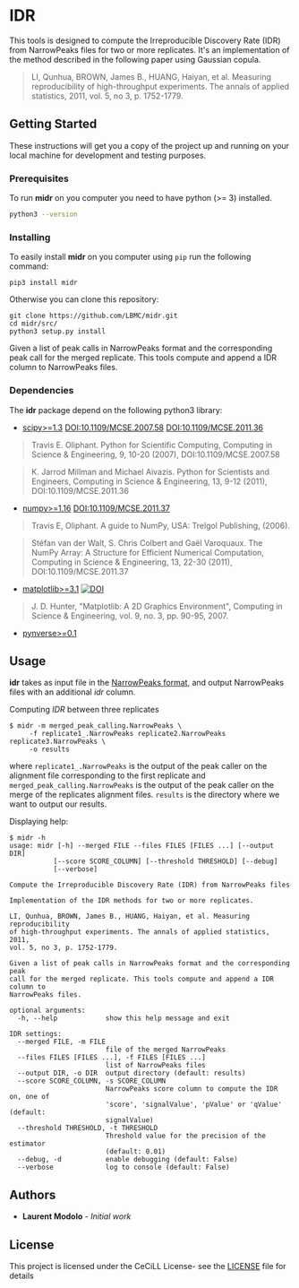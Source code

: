 # IDR

This tools is designed to compute the Irreproducible Discovery Rate (IDR)
from NarrowPeaks files for two or more replicates.
It's an implementation of the method described in the following paper using
Gaussian copula.

> LI, Qunhua, BROWN, James B., HUANG, Haiyan, et al. Measuring reproducibility
> of high-throughput experiments. The annals of applied statistics, 2011,
> vol. 5, no 3, p. 1752-1779.

## Getting Started

These instructions will get you a copy of the project up and running on your
local machine for development and testing purposes.

### Prerequisites

To run **midr** on you computer you need to have python (>= 3) installed.

```sh
python3 --version
```

### Installing

To easily install **midr** on you computer using `pip` run the following command:

```
pip3 install midr
```

Otherwise you can clone this repository:

```
git clone https://github.com/LBMC/midr.git
cd midr/src/
python3 setup.py install
```

Given a list of peak calls in NarrowPeaks format and the corresponding peak
call for the merged replicate. This tools compute and append a IDR column to
NarrowPeaks files.

### Dependencies

The **idr** package depend on the following python3 library:

- [scipy>=1.3](https://scipy.org) [DOI:10.1109/MCSE.2007.58](https://doi.org/10.1109/MCSE.2007.58) [DOI:10.1109/MCSE.2011.36](https://doi.org/10.1109/MCSE.2011.36)

> Travis E. Oliphant. Python for Scientific Computing, Computing in Science &
> Engineering, 9, 10-20 (2007), DOI:10.1109/MCSE.2007.58

> K. Jarrod Millman and Michael Aivazis. Python for Scientists and Engineers,
> Computing in Science & Engineering, 13, 9-12 (2011),
> DOI:10.1109/MCSE.2011.36


- [numpy>=1.16](https://numpy.org/) [DOI:10.1109/MCSE.2011.37](https://doi.org/10.1109/MCSE.2010.118)

> Travis E, Oliphant. A guide to NumPy, USA: Trelgol Publishing, (2006).

> Stéfan van der Walt, S. Chris Colbert and Gaël Varoquaux. The NumPy Array:
> A Structure for Efficient Numerical Computation, Computing in Science &
> Engineering, 13, 22-30 (2011), DOI:10.1109/MCSE.2011.37

- [matplotlib>=3.1](https://github.com/matplotlib/matplotlib/tree/v3.1.1) [![DOI](https://zenodo.org/badge/DOI/10.5281/zenodo.3264781.svg)](https://doi.org/10.5281/zenodo.3264781)

>  J. D. Hunter, "Matplotlib: A 2D Graphics Environment",
> Computing in Science & Engineering, vol. 9, no. 3, pp. 90-95, 2007.

- [pynverse>=0.1](https://pypi.org/project/pynverse/)

## Usage

**idr** takes as input file in the [NarrowPeaks format](https://genome.ucsc.edu/FAQ/FAQformat.html#format12),
and output NarrowPeaks files with an additional *idr* column.

Computing *IDR* between three replicates

```
$ midr -m merged_peak_calling.NarrowPeaks \
     -f replicate1_.NarrowPeaks replicate2.NarrowPeaks replicate3.NarrowPeaks \
     -o results
```

where `replicate1_.NarrowPeaks` is the output of the peak caller on the 
alignment file corresponding to the first replicate and 
`merged_peak_calling.NarrowPeaks` is the output of the peak caller on the merge
of the replicates alignment files.
`results` is the directory where we want to output our results.

Displaying help:

```
$ midr -h
usage: midr [-h] --merged FILE --files FILES [FILES ...] [--output DIR]       
           [--score SCORE_COLUMN] [--threshold THRESHOLD] [--debug]           
           [--verbose]                                                        
                                                                              
Compute the Irreproducible Discovery Rate (IDR) from NarrowPeaks files        
                                                                              
Implementation of the IDR methods for two or more replicates.                 
                                                                              
LI, Qunhua, BROWN, James B., HUANG, Haiyan, et al. Measuring reproducibility  
of high-throughput experiments. The annals of applied statistics, 2011,       
vol. 5, no 3, p. 1752-1779.                                                   
                                                                              
Given a list of peak calls in NarrowPeaks format and the corresponding peak   
call for the merged replicate. This tools compute and append a IDR column to  
NarrowPeaks files.                                                            
                                                                              
optional arguments:                                                           
  -h, --help            show this help message and exit                       
                                                                              
IDR settings:                                                                 
  --merged FILE, -m FILE                                                      
                        file of the merged NarrowPeaks                        
  --files FILES [FILES ...], -f FILES [FILES ...]                             
                        list of NarrowPeaks files                             
  --output DIR, -o DIR  output directory (default: results)                   
  --score SCORE_COLUMN, -s SCORE_COLUMN                                       
                        NarrowPeaks score column to compute the IDR on, one of
                        'score', 'signalValue', 'pValue' or 'qValue' (default:
                        signalValue)                                          
  --threshold THRESHOLD, -t THRESHOLD                                         
                        Threshold value for the precision of the estimator    
                        (default: 0.01)                                       
  --debug, -d           enable debugging (default: False)                     
  --verbose             log to console (default: False)                       
```


## Authors

* **Laurent Modolo** - *Initial work*

## License

This project is licensed under the CeCiLL License- see the [LICENSE](LICENSE) file for details
